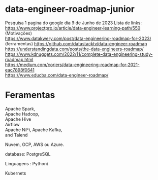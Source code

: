 # data-engineer-roadmap-junior

Pesquisa 1 pagina do google dia 9 de Junho de 2023
Lista de links:    
https://www.projectpro.io/article/data-engineer-learning-path/550     (Motivações)   
https://www.datakwery.com/post/data-engineering-roadmap-for-2023/     (ferramentas)
https://github.com/datastacktv/data-engineer-roadmap     
https://understandingdata.com/posts/the-data-engineers-roadmap/     
https://www.kdnuggets.com/2022/11/complete-data-engineering-study-roadmap.html     
https://medium.com/coriers/data-engineering-roadmap-for-2021-eac7898f0641     
https://www.educba.com/data-engineer-roadmap/      

# Feramentas

Apache Spark,  
Apache Hadoop,  
Apache Hive   
Airflow   
 Apache NiFi, 
 Apache Kafka,  
 and Talend   
 
Nuvem, GCP, AWS ou Azure.   

database: PostgreSQL  

Linguagens : Python/

Kubernets
